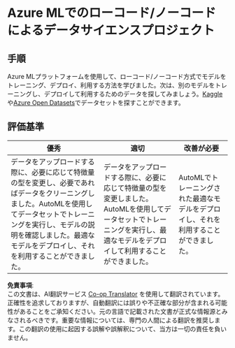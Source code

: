 <!--
CO_OP_TRANSLATOR_METADATA:
{
  "original_hash": "8fdc4a5fd9bc27a8d2ebef995dfbf73f",
  "translation_date": "2025-08-24T13:05:10+00:00",
  "source_file": "5-Data-Science-In-Cloud/18-Low-Code/assignment.md",
  "language_code": "ja"
}
-->
# Azure MLでのローコード/ノーコードによるデータサイエンスプロジェクト

## 手順

Azure MLプラットフォームを使用して、ローコード/ノーコード方式でモデルをトレーニング、デプロイ、利用する方法を学びました。次は、別のモデルをトレーニングし、デプロイして利用するためのデータを探してみましょう。[Kaggle](https://kaggle.com)や[Azure Open Datasets](https://azure.microsoft.com/services/open-datasets/catalog?WT.mc_id=academic-77958-bethanycheum&ocid=AID3041109)でデータセットを探すことができます。

## 評価基準

| 優秀 | 適切 | 改善が必要 |
|------|------|------------|
| データをアップロードする際に、必要に応じて特徴量の型を変更し、必要であればデータをクリーニングしました。AutoMLを使用してデータセットでトレーニングを実行し、モデルの説明を確認しました。最適なモデルをデプロイし、それを利用することができました。 | データをアップロードする際に、必要に応じて特徴量の型を変更しました。AutoMLを使用してデータセットでトレーニングを実行し、最適なモデルをデプロイして利用することができました。 | AutoMLでトレーニングされた最適なモデルをデプロイし、それを利用することができました。 |

**免責事項**:  
この文書は、AI翻訳サービス [Co-op Translator](https://github.com/Azure/co-op-translator) を使用して翻訳されています。正確性を追求しておりますが、自動翻訳には誤りや不正確な部分が含まれる可能性があることをご承知ください。元の言語で記載された文書が正式な情報源とみなされるべきです。重要な情報については、専門の人間による翻訳を推奨します。この翻訳の使用に起因する誤解や誤解釈について、当方は一切の責任を負いません。